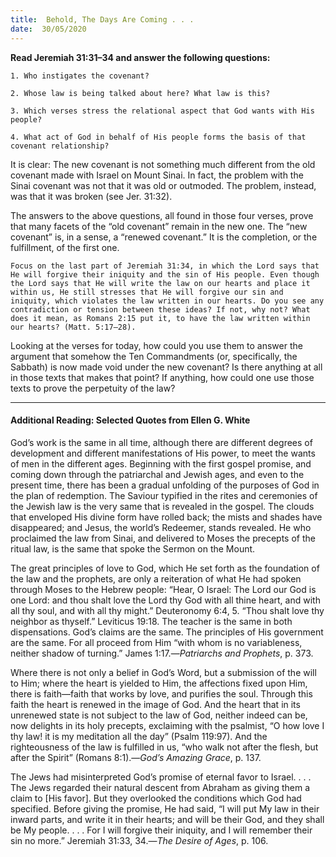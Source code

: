 ```yaml
---
title:  Behold, The Days Are Coming . . .
date:  30/05/2020
---
```


**Read Jeremiah 31:31–34 and answer the following questions:**

`1. Who instigates the covenant?`

`2. Whose law is being talked about here? What law is this?`

`3. Which verses stress the relational aspect that God wants with His people?`

`4. What act of God in behalf of His people forms the basis of that covenant relationship?`

It is clear: The new covenant is not something much different from the old covenant made with Israel on Mount Sinai. In fact, the problem with the Sinai covenant was not that it was old or outmoded. The problem, instead, was that it was broken (see Jer. 31:32).

The answers to the above questions, all found in those four verses, prove that many facets of the “old covenant” remain in the new one. The “new covenant” is, in a sense, a “renewed covenant.” It is the completion, or the fulfillment, of the first one.

`Focus on the last part of Jeremiah 31:34, in which the Lord says that He will forgive their iniquity and the sin of His people. Even though the Lord says that He will write the law on our hearts and place it within us, He still stresses that He will forgive our sin and iniquity, which violates the law written in our hearts. Do you see any contradiction or tension between these ideas? If not, why not? What does it mean, as Romans 2:15 put it, to have the law written within our hearts? (Matt. 5:17–28).`

Looking at the verses for today, how could you use them to answer the argument that somehow the Ten Commandments (or, specifically, the Sabbath) is now made void under the new covenant? Is there anything at all in those texts that makes that point? If anything, how could one use those texts to prove the perpetuity of the law?

---

#### Additional Reading: Selected Quotes from Ellen G. White

God’s work is the same in all time, although there are different degrees of development and different manifestations of His power, to meet the wants of men in the different ages. Beginning with the first gospel promise, and coming down through the patriarchal and Jewish ages, and even to the present time, there has been a gradual unfolding of the purposes of God in the plan of redemption. The Saviour typified in the rites and ceremonies of the Jewish law is the very same that is revealed in the gospel. The clouds that enveloped His divine form have rolled back; the mists and shades have disappeared; and Jesus, the world’s Redeemer, stands revealed. He who proclaimed the law from Sinai, and delivered to Moses the precepts of the ritual law, is the same that spoke the Sermon on the Mount.

The great principles of love to God, which He set forth as the foundation of the law and the prophets, are only a reiteration of what He had spoken through Moses to the Hebrew people: “Hear, O Israel: The Lord our God is one Lord: and thou shalt love the Lord thy God with all thine heart, and with all thy soul, and with all thy might.” Deuteronomy 6:4, 5. “Thou shalt love thy neighbor as thyself.” Leviticus 19:18. The teacher is the same in both dispensations. God’s claims are the same. The principles of His government are the same. For all proceed from Him “with whom is no variableness, neither shadow of turning.” James 1:17.—_Patriarchs and Prophets_, p. 373.

Where there is not only a belief in God’s Word, but a submission of the will to Him; where the heart is yielded to Him, the affections fixed upon Him, there is faith—faith that works by love, and purifies the soul. Through this faith the heart is renewed in the image of God. And the heart that in its unrenewed state is not subject to the law of God, neither indeed can be, now delights in its holy precepts, exclaiming with the psalmist, “O how love I thy law! it is my meditation all the day” (Psalm 119:97). And the righteousness of the law is fulfilled in us, “who walk not after the flesh, but after the Spirit” (Romans 8:1).—_God’s Amazing Grace_, p. 137.

The Jews had misinterpreted God’s promise of eternal favor to Israel. . . . The Jews regarded their natural descent from Abraham as giving them a claim to [His favor]. But they overlooked the conditions which God had specified. Before giving the promise, He had said, “I will put My law in their inward parts, and write it in their hearts; and will be their God, and they shall be My people. . . . For I will forgive their iniquity, and I will remember their sin no more.” Jeremiah 31:33, 34.—_The Desire of Ages_, p. 106.